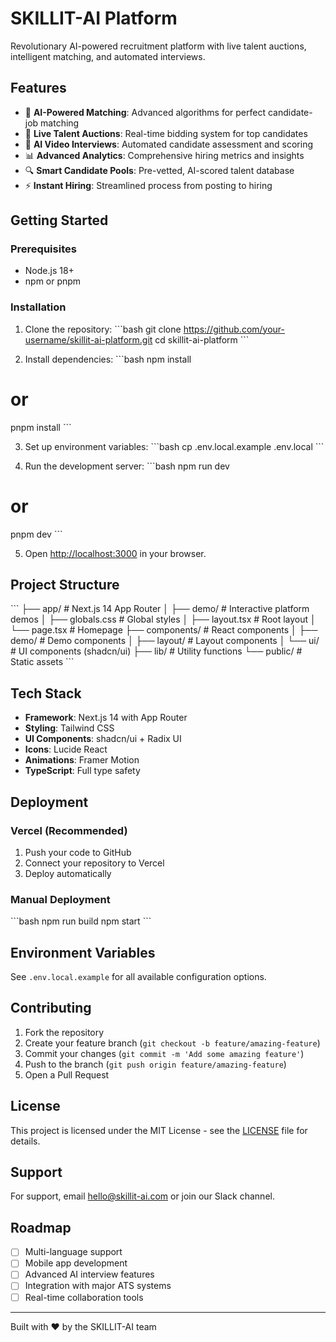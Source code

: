 # SKILLIT-AI Platform

Revolutionary AI-powered recruitment platform with live talent auctions, intelligent matching, and automated interviews.

## Features

- 🤖 **AI-Powered Matching**: Advanced algorithms for perfect candidate-job matching
- 🎯 **Live Talent Auctions**: Real-time bidding system for top candidates
- 🎥 **AI Video Interviews**: Automated candidate assessment and scoring
- 📊 **Advanced Analytics**: Comprehensive hiring metrics and insights
- 🔍 **Smart Candidate Pools**: Pre-vetted, AI-scored talent database
- ⚡ **Instant Hiring**: Streamlined process from posting to hiring

## Getting Started

### Prerequisites

- Node.js 18+ 
- npm or pnpm

### Installation

1. Clone the repository:
\`\`\`bash
git clone https://github.com/your-username/skillit-ai-platform.git
cd skillit-ai-platform
\`\`\`

2. Install dependencies:
\`\`\`bash
npm install
# or
pnpm install
\`\`\`

3. Set up environment variables:
\`\`\`bash
cp .env.local.example .env.local
\`\`\`

4. Run the development server:
\`\`\`bash
npm run dev
# or
pnpm dev
\`\`\`

5. Open [http://localhost:3000](http://localhost:3000) in your browser.

## Project Structure

\`\`\`
├── app/                    # Next.js 14 App Router
│   ├── demo/              # Interactive platform demos
│   ├── globals.css        # Global styles
│   ├── layout.tsx         # Root layout
│   └── page.tsx           # Homepage
├── components/            # React components
│   ├── demo/              # Demo components
│   ├── layout/            # Layout components
│   └── ui/                # UI components (shadcn/ui)
├── lib/                   # Utility functions
└── public/                # Static assets
\`\`\`

## Tech Stack

- **Framework**: Next.js 14 with App Router
- **Styling**: Tailwind CSS
- **UI Components**: shadcn/ui + Radix UI
- **Icons**: Lucide React
- **Animations**: Framer Motion
- **TypeScript**: Full type safety

## Deployment

### Vercel (Recommended)

1. Push your code to GitHub
2. Connect your repository to Vercel
3. Deploy automatically

### Manual Deployment

\`\`\`bash
npm run build
npm start
\`\`\`

## Environment Variables

See `.env.local.example` for all available configuration options.

## Contributing

1. Fork the repository
2. Create your feature branch (`git checkout -b feature/amazing-feature`)
3. Commit your changes (`git commit -m 'Add some amazing feature'`)
4. Push to the branch (`git push origin feature/amazing-feature`)
5. Open a Pull Request

## License

This project is licensed under the MIT License - see the [LICENSE](LICENSE) file for details.

## Support

For support, email hello@skillit-ai.com or join our Slack channel.

## Roadmap

- [ ] Multi-language support
- [ ] Mobile app development
- [ ] Advanced AI interview features
- [ ] Integration with major ATS systems
- [ ] Real-time collaboration tools

---

Built with ❤️ by the SKILLIT-AI team
